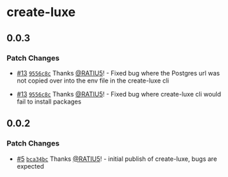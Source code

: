 # create-luxe

## 0.0.3

### Patch Changes

- [#13](https://github.com/luxeCMS/luxe/pull/13) [`9556c8c`](https://github.com/luxeCMS/luxe/commit/9556c8c1dcec28b0cdbfab0614330113b65e1668) Thanks [@RATIU5](https://github.com/RATIU5)! - Fixed bug where the Postgres url was not copied over into the env file in the create-luxe cli

- [#13](https://github.com/luxeCMS/luxe/pull/13) [`9556c8c`](https://github.com/luxeCMS/luxe/commit/9556c8c1dcec28b0cdbfab0614330113b65e1668) Thanks [@RATIU5](https://github.com/RATIU5)! - Fixed bug where create-luxe cli would fail to install packages

## 0.0.2

### Patch Changes

- [#5](https://github.com/luxeCMS/luxe/pull/5) [`bca34bc`](https://github.com/luxeCMS/luxe/commit/bca34bcd92b2007cf9e62f4a48e85910844e1368) Thanks [@RATIU5](https://github.com/RATIU5)! - initial publish of create-luxe, bugs are expected
